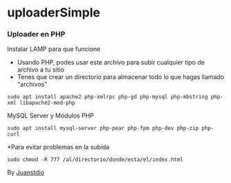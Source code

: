 # uploaderSimple



### Uploader en PHP ###
Instalar LAMP para que funcione
- Usando PHP, podes usar este archivo para subir cualquier tipo de archivo a tu sitio
- Tenes que crear un directorio para almacenar todo lo que hagas llamado "archivos"
```
sudo apt install apache2 php-xmlrpc php-gd php-mysql php-mbstring php-xml libapache2-mod-php
```
MySQL Server y Módulos PHP
```
sudo apt install mysql-server php-pear php-fpm php-dev php-zip php-curl
```
*Para evitar problemas en la subida
```
sudo chmod -R 777 /al/directorio/donde/esta/el/index.html
```

By [Juanstdio](https://github.com/juanstdio)
